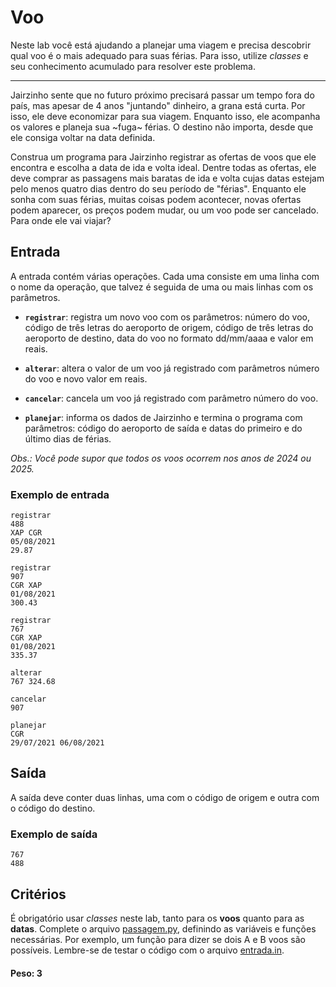 # Voo

Neste lab você está ajudando a planejar uma viagem e precisa descobrir qual voo é o mais adequado para suas férias. Para isso, utilize *classes* e seu conhecimento acumulado para resolver este problema.

---

Jairzinho sente que no futuro próximo precisará passar um tempo fora do país, mas apesar de 4 anos "juntando" dinheiro, a grana está curta. Por isso, ele deve economizar para sua viagem. Enquanto isso, ele acompanha os valores e planeja sua ~fuga~ férias. O destino não importa, desde que ele consiga voltar na data definida.

Construa um programa para Jairzinho registrar as ofertas de voos que ele encontra e escolha a data de ida e volta ideal. Dentre todas as ofertas, ele deve comprar as passagens mais baratas de ida e volta cujas datas estejam pelo menos quatro dias dentro do seu período de "férias". Enquanto ele sonha com suas férias, muitas coisas podem acontecer, novas ofertas podem aparecer, os preços podem mudar, ou um voo pode ser cancelado. Para onde ele vai viajar?

## Entrada

A entrada contém várias operações. Cada uma consiste em uma linha com o nome da operação, que talvez é seguida de uma ou mais linhas com os parâmetros.

* **`registrar`**: registra um novo voo com os parâmetros: número do voo, código de três letras do aeroporto de origem, código de três letras do aeroporto de destino, data do voo no formato dd/mm/aaaa e valor em reais.

* **`alterar`**: altera o valor de um voo já registrado com parâmetros número do voo e novo valor em reais.

* **`cancelar`**: cancela um voo já registrado com parâmetro número do voo.

* **`planejar`**: informa os dados de Jairzinho e termina o programa com parâmetros: código do aeroporto de saída e datas do primeiro e do último dias de férias.

*Obs.: Você pode supor que todos os voos ocorrem nos anos de 2024 ou 2025.*

### Exemplo de entrada

```
registrar
488
XAP CGR
05/08/2021
29.87

registrar
907
CGR XAP
01/08/2021
300.43

registrar
767
CGR XAP
01/08/2021
335.37

alterar
767 324.68

cancelar
907

planejar
CGR
29/07/2021 06/08/2021
```

## Saída

A saída deve conter duas linhas, uma com o código de origem e outra com o código do destino.

### Exemplo de saída

```
767
488
```


## Critérios

É obrigatório usar *classes* neste lab, tanto para os **voos** quanto para as **datas**. Complete o arquivo [passagem.py](./passagem.py), definindo as variáveis e funções necessárias. Por exemplo, um função para dizer se dois A e B voos são possíveis. Lembre-se de testar o código com o arquivo [entrada.in](./entrada.in).

#### Peso: 3
